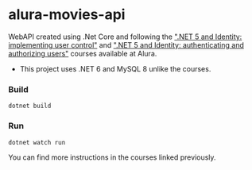 # alura-movies-api

WebAPI created using .Net Core and following the [".NET 5 and Identity: implementing user control"](https://cursos.alura.com.br/course/net-5-identity-controle-usuario) and [".NET 5 and Identity: authenticating and authorizing users"](https://cursos.alura.com.br/course/net-5-identity-autenticando-autorizando-usuarios) courses available at Alura.

- This project uses .NET 6 and MySQL 8 unlike the courses.

### Build

`dotnet build`

### Run

`dotnet watch run`

You can find more instructions in the courses linked previously.
